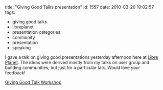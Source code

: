 title: "Giving Good Talks presentation"
id: 1557
date: 2010-03-20 10:02:57
tags: 
- giving good talks
- libreplanet
- presentation
categories: 
- community
- presentation
- speaking

I gave a talk on giving good presentations yesterday afternoon here at [Libre Planet](http://libreplanet.org). The ideas were derived mostly from my talks on user group and building communities, but just for a particular talk. Would love your feedback!

[Giving Good Talk Workshop](http://www.chesnok.com/daily/wp-content/uploads/2010/03/Giving-Good-Talk-Workshop-2.pdf)
